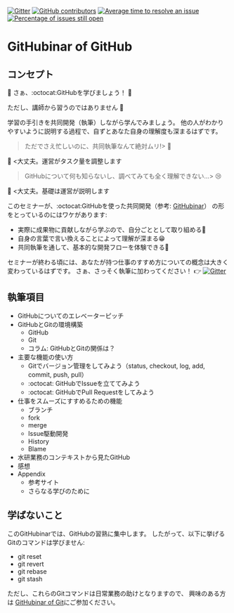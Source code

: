 [![Gitter](https://badges.gitter.im/fra-dev-ops-bu/community.svg)](https://gitter.im/fra-dev-ops-bu/community?utm_source=badge&utm_medium=badge&utm_campaign=pr-badge)
[![GitHub contributors](https://img.shields.io/github/contributors/fra-dev-ops-bu/githubinar_github.svg)](https://GitHub.com/fra-dev-ops-bu/githubinar_github/graphs/contributors/)
[![Average time to resolve an issue](http://isitmaintained.com/badge/resolution/fra-dev-ops-bu/githubinar_github.svg)](http://isitmaintained.com/project/fra-dev-ops-bu/githubinar_github "Average time to resolve an issue")
[![Percentage of issues still open](http://isitmaintained.com/badge/open/fra-dev-ops-bu/githubinar_github.svg)](http://isitmaintained.com/project/fra-dev-ops-bu/githubinar_github "Percentage of issues still open")


# GitHubinar of GitHub

## コンセプト
:tada: さぁ、:octocat:GitHubを学びましょう！ :tada:

ただし、講師から習うのではありません :no_good:

学習の手引きを共同開発（執筆）しながら学んでみましょう。
他の人がわかりやすいように説明する過程で、自ずとあなた自身の理解度も深まるはずです。


> ただでさえ忙しいのに、共同執筆なんて絶対ムリ!> :exploding_head: 

:man_dancing: <大丈夫。運営がタスク量を調整します


> GitHubについて何も知らないし、調べてみても全く理解できない...> :cry:

:man_dancing: <大丈夫。基礎は運営が説明します

このセミナーが、:octocat:GitHubを使った共同開発（参考: [GitHubinar](https://scrapbox.io/fra-dev-ops-bu/GitHubinar)）
の形をとっているのにはワケがあります:

- 実際に成果物に貢献しながら学ぶので、自分ごととして取り組める:slightly_smiling_face:
- 自身の言葉で言い換えることによって理解が深まる:grin:
- 共同執筆を通して、基本的な開発フローを体験できる:star_struck:

セミナーが終わる頃には、あなたが持つ仕事のすすめ方についての概念は大きく変わっているはずです。
さぁ、さっそく執筆に加わってください！ :point_right: [![Gitter](https://badges.gitter.im/fra-dev-ops-bu/community.svg)](https://gitter.im/fra-dev-ops-bu/community?utm_source=badge&utm_medium=badge&utm_campaign=pr-badge)

## 執筆項目
- GitHubについてのエレベーターピッチ
- GitHubとGitの環境構築
  - GitHub
  - Git
  - コラム: GitHubとGitの関係は？
- 主要な機能の使い方
  - Gitでバージョン管理をしてみよう（status, checkout, log, add, commit, push, pull）
  - :octocat: GitHubでIssueを立ててみよう
  - :octocat: GitHubでPull Requestをしてみよう
- 仕事をスムーズにすすめるための機能
  - ブランチ
  - fork
  - merge
  - Issue駆動開発
  - History
  - Blame
- 水研業務のコンテキストから見たGitHub
- 感想
- Appendix
  - 参考サイト
  - さらなる学びのために

## 学ばないこと
このGitHubinarでは、GitHubの習熟に集中します。
したがって、以下に挙げるGitのコマンドは学びません:
- git reset
- git revert
- git rebase
- git stash

ただし、これらのGitコマンドは日常業務の助けとなりますので、
興味のある方は [GitHubinar of Git](https://github.com/fra-dev-ops-bu/githubinar_git)にご参加ください。
